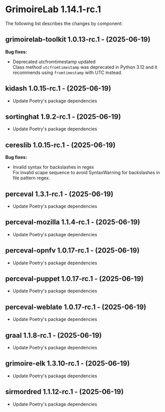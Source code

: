 # GrimoireLab 1.14.1-rc.1
The following list describes the changes by component:

## grimoirelab-toolkit 1.0.13-rc.1 - (2025-06-19)

**Bug fixes:**

 * Deprecated utcfromtimestamp updated\
   Class method `utcfromtimestamp` was deprecated in Python 3.12 and it
   recommends using `fromtimestamp` with UTC instead.

  ## kidash 1.0.15-rc.1 - (2025-06-19)
  
  * Update Poetry's package dependencies
  ## sortinghat 1.9.2-rc.1 - (2025-06-19)
  
  * Update Poetry's package dependencies
## cereslib 1.0.15-rc.1 - (2025-06-19)

**Bug fixes:**

 * Invalid syntax for backslashes in regex\
   Fix invalid scape sequence to avoid SyntaxWarning for backslashes in
   file pattern regex.


  ## perceval 1.3.1-rc.1 - (2025-06-19)
  
  * Update Poetry's package dependencies
  ## perceval-mozilla 1.1.4-rc.1 - (2025-06-19)
  
  * Update Poetry's package dependencies
  ## perceval-opnfv 1.0.17-rc.1 - (2025-06-19)
  
  * Update Poetry's package dependencies
  ## perceval-puppet 1.0.17-rc.1 - (2025-06-19)
  
  * Update Poetry's package dependencies
  ## perceval-weblate 1.0.17-rc.1 - (2025-06-19)
  
  * Update Poetry's package dependencies
  ## graal 1.1.8-rc.1 - (2025-06-19)
  
  * Update Poetry's package dependencies
  ## grimoire-elk 1.3.10-rc.1 - (2025-06-19)
  
  * Update Poetry's package dependencies
  ## sirmordred 1.1.12-rc.1 - (2025-06-19)
  
  * Update Poetry's package dependencies
